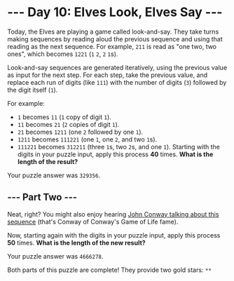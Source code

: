 # --- Day 10: Elves Look, Elves Say ---
Today, the Elves are playing a game called look-and-say. They take turns making sequences by reading aloud the previous sequence and using that reading as the next sequence. For example, `211` is read as "one two, two ones", which becomes `1221` (`1` `2`, `2` `1`s).

Look-and-say sequences are generated iteratively, using the previous value as input for the next step. For each step, take the previous value, and replace each run of digits (like `111`) with the number of digits (`3`) followed by the digit itself (`1`).

For example:

- `1` becomes `11` (`1` copy of digit `1`).
- `11` becomes `21` (`2` copies of digit `1`).
- `21` becomes `1211` (one `2` followed by one `1`).
- `1211` becomes `111221` (one `1`, one `2`, and two `1`s).
- `111221` becomes `312211` (three `1`s, two `2`s, and one `1`).
Starting with the digits in your puzzle input, apply this process **40** times. **What is the length of the result?**

Your puzzle answer was `329356`.

## --- Part Two ---
Neat, right? You might also enjoy hearing [John Conway talking about this sequence](https://www.youtube.com/watch?v=ea7lJkEhytA) (that's Conway of Conway's Game of Life fame).

Now, starting again with the digits in your puzzle input, apply this process **50** times. **What is the length of the new result?**

Your puzzle answer was `4666278`.

Both parts of this puzzle are complete! They provide two gold stars: `**`

